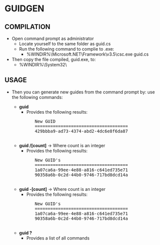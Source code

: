 ﻿# GUIDGEN

## COMPILATION
* Open command prompt as administrator
	* Locate yourself to the same folder as guid.cs
	* Run the following command to complie to .exe:
		* %WINDIR%\Microsoft.NET\Framework\v3.5\csc.exe guid.cs 
* Then copy the file compiled, guid.exe, to:
	* %WINDIR%\System32\
	
## USAGE				
* Then you can generate new guides from the command prompt by:
use the following commands:

	* **guid**
		* Provides the following results:
		<pre>
			New GUID
			====================================
			429bbba9-ad73-4374-abd2-4dc6e8f6da87
		</pre>
	* **guid /[count]** -> Where count is an integer
		* Provides the following results:
		<pre>
			New GUID's
			====================================
			1a07ca6a-99ee-4e88-a816-c641ed735e71
			90358a6b-0c2d-44b0-9746-717bd8dcd14a
		</pre>
	* **guid -[count]** -> Where count is an integer
		* Provides the following results:
		<pre>
			New GUID's
			====================================
			1a07ca6a-99ee-4e88-a816-c641ed735e71
			90358a6b-0c2d-44b0-9746-717bd8dcd14a
		</pre>
	* **guid ?**
		* Provides a list of all commands

